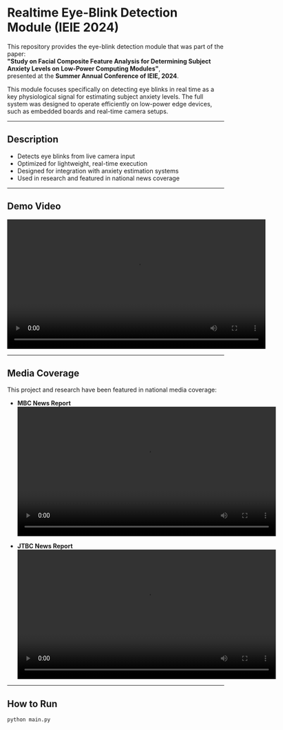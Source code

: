 # Realtime Eye-Blink Detection Module (IEIE 2024)

This repository provides the eye-blink detection module that was part of the paper:  
**"Study on Facial Composite Feature Analysis for Determining Subject Anxiety Levels on Low-Power Computing Modules"**,  
presented at the **Summer Annual Conference of IEIE, 2024**.

This module focuses specifically on detecting eye blinks in real time as a key physiological signal for estimating subject anxiety levels. The full system was designed to operate efficiently on low-power edge devices, such as embedded boards and real-time camera setups.

---

## Description

- Detects eye blinks from live camera input
- Optimized for lightweight, real-time execution
- Designed for integration with anxiety estimation systems
- Used in research and featured in national news coverage

---

## Demo Video

<video src="https://github.com/user-attachments/assets/9228df9f-86e8-4f5d-967c-6aa1deca2729" controls width="600">
  Your browser does not support the video tag.
</video>

---

## Media Coverage

This project and research have been featured in national media coverage:

- **MBC News Report**  
  <video src="https://github.com/user-attachments/assets/a2561a22-e9de-4e14-b933-e1851d211c5d" controls width="600">
    Your browser does not support the video tag.
  </video>

- **JTBC News Report**  
  <video src="https://github.com/user-attachments/assets/b1eec16e-8bb2-493a-8ac3-433b92a5d2bc" controls width="600">
    Your browser does not support the video tag.
  </video>

---

## How to Run

```bash
python main.py
